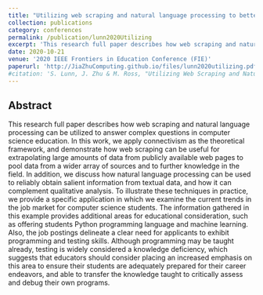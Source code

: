```yaml
---
title: "Utilizing web scraping and natural language processing to better inform pedagogical practice"
collection: publications
category: conferences
permalink: /publication/lunn2020Utilizing
excerpt: 'This research full paper describes how web scraping and natural language processing can be utilized to answer complex questions in computer science education.'
date: 2020-10-21
venue: '2020 IEEE Frontiers in Education Conference (FIE)'
paperurl: 'http://JiaZhuComputing.github.io/files/lunn2020utilizing.pdf'
#citation: 'S. Lunn, J. Zhu & M. Ross, "Utilizing Web Scraping and Natural Language Processing to Better Inform Pedagogical Practice," 2020 IEEE Frontiers in Education Conference (FIE), Uppsala, Sweden, 2020, pp. 1-9, doi: 10.1109/FIE44824.2020.9274270.'
---
```


Abstract
---
This research full paper describes how web scraping and natural language processing can be utilized to answer complex questions in computer science education. In this work, we apply connectivism as the theoretical framework, and demonstrate how web scraping can be useful for extrapolating large amounts of data from publicly available web pages to pool data from a wider array of sources and to further knowledge in the field. In addition, we discuss how natural language processing can be used to reliably obtain salient information from textual data, and how it can complement qualitative analysis. To illustrate these techniques in practice, we provide a specific application in which we examine the current trends in the job market for computer science students. The information gathered in this example provides additional areas for educational consideration, such as offering students Python programming language and machine learning. Also, the job postings delineate a clear need for applicants to exhibit programming and testing skills. Although programming may be taught already, testing is widely considered a knowledge deficiency, which suggests that educators should consider placing an increased emphasis on this area to ensure their students are adequately prepared for their career endeavors, and able to transfer the knowledge taught to critically assess and debug their own programs.
